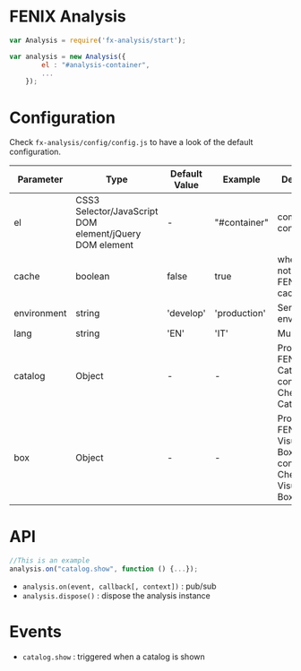 # FENIX Analysis

```javascript
var Analysis = require('fx-analysis/start');

var analysis = new Analysis({
        el : "#analysis-container",
        ...
    });
```

# Configuration

Check `fx-analysis/config/config.js` to have a look of the default configuration.

<table>
   <thead>
      <tr>
         <th>Parameter</th>
         <th>Type</th>
         <th>Default Value</th>
         <th>Example</th>
         <th>Description</th>
      </tr>
   </thead>
   <tbody>
      <tr>
         <td>el</td>
         <td>CSS3 Selector/JavaScript DOM element/jQuery DOM element</td>
         <td> - </td>
         <td>"#container"</td>
         <td>component container</td>
      </tr>
      <tr>
         <td>cache</td>
         <td>boolean</td>
         <td>false</td>
         <td>true</td>
         <td>whether or not to use FENIX bridge cache</td>
      </tr>
      <tr>
         <td>environment</td>
         <td>string</td>
         <td>'develop'</td>
         <td>'production'</td>
         <td>Server environment</td>
      </tr>
      <tr>
         <td>lang</td>
         <td>string</td>
         <td>'EN'</td>
         <td>'IT'</td>
         <td>Multilingual</td>
      </tr>
      <tr>
         <td>catalog</td>
         <td>Object</td>
         <td> - </td>
         <td> - </td>
         <td>Proxied FENIX Catalog configuration. Check FENIX Catalog.</td>
      </tr>
      <tr>
         <td>box</td>
         <td>Object</td>
         <td> - </td>
         <td> - </td>
         <td>Proxied FENIX Visualization Box configuration. Check FENIX Visualization Box.</td>
      </tr>
   </tbody>
</table>

# API

```javascript
//This is an example
analysis.on("catalog.show", function () {...});
```

- `analysis.on(event, callback[, context])` : pub/sub 
- `analysis.dispose()` : dispose the analysis instance

# Events

- `catalog.show` : triggered when a catalog is shown